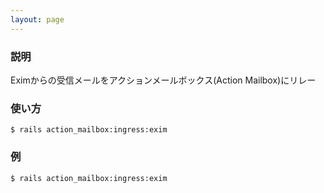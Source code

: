 ```yaml
---
layout: page
---
```


### 説明

Eximからの受信メールをアクションメールボックス(Action Mailbox)にリレー

### 使い方

    $ rails action_mailbox:ingress:exim

### 例

    $ rails action_mailbox:ingress:exim
